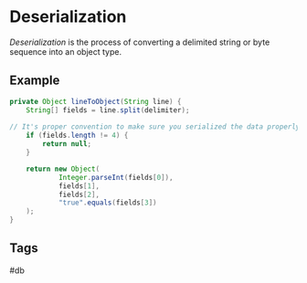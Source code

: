 # Deserialization 
*Deserialization* is the process of converting a delimited string or byte sequence 
into an object type.  

## Example 
```java
private Object lineToObject(String line) {
    String[] fields = line.split(delimiter);
		
// It's proper convention to make sure you serialized the data properly. In this case, we expect 4 attributes.  
    if (fields.length != 4) { 
        return null;
    }

    return new Object(
            Integer.parseInt(fields[0]),
            fields[1],
            fields[2],
            "true".equals(fields[3])
    );
}
```
## Tags
#db
